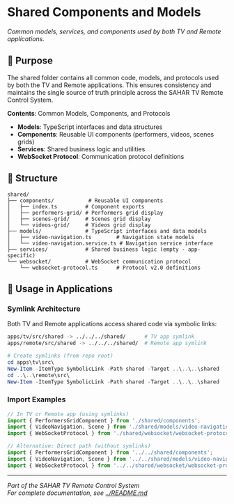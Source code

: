 # Shared Components and Models

*Common models, services, and components used by both TV and Remote applications.*

## 🎯 Purpose

The shared folder contains all common code, models, and protocols used by both the TV and Remote applications. This ensures consistency and maintains the single source of truth principle across the SAHAR TV Remote Control System.

**Contents**: Common Models, Components, and Protocols
- **Models**: TypeScript interfaces and data structures
- **Components**: Reusable UI components (performers, videos, scenes grids)
- **Services**: Shared business logic and utilities
- **WebSocket Protocol**: Communication protocol definitions

## 📁 Structure

```
shared/
├── components/           # Reusable UI components
│   ├── index.ts         # Component exports
│   ├── performers-grid/ # Performers grid display
│   ├── scenes-grid/     # Scenes grid display
│   └── videos-grid/     # Videos grid display
├── models/              # TypeScript interfaces and data models
│   ├── video-navigation.ts        # Navigation state models
│   └── video-navigation.service.ts # Navigation service interface
├── services/            # Shared business logic (empty - app-specific)
└── websocket/           # WebSocket communication protocol
    └── websocket-protocol.ts      # Protocol v2.0 definitions
```

## 🔗 Usage in Applications

### Symlink Architecture
Both TV and Remote applications access shared code via symbolic links:

```bash
apps/tv/src/shared -> ../../../shared/      # TV app symlink
apps/remote/src/shared -> ../../../shared/  # Remote app symlink
```

```powershell
# Create symlinks (from repo root)
cd apps\tv\src\
New-Item -ItemType SymbolicLink -Path shared -Target ..\..\..\shared
cd ..\..\remote\src\
New-Item -ItemType SymbolicLink -Path shared -Target ..\..\..\shared
```

### Import Examples
```typescript
// In TV or Remote app (using symlinks)
import { PerformersGridComponent } from './shared/components';
import { VideoNavigation, Scene } from './shared/models/video-navigation';
import { WebSocketProtocol } from './shared/websocket/websocket-protocol';

// Alternative: Direct path (without symlinks)
import { PerformersGridComponent } from '../../shared/components';
import { VideoNavigation, Scene } from '../../shared/models/video-navigation';
import { WebSocketProtocol } from '../../shared/websocket/websocket-protocol';
```

---

*Part of the SAHAR TV Remote Control System*  
*For complete documentation, see [../README.md](../README.md)*
